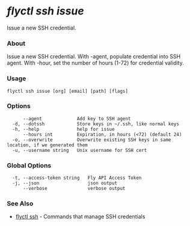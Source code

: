 # _flyctl ssh issue_

Issue a new SSH credential.

### About

Issue a new SSH credential. With -agent, populate credential
into SSH agent. With -hour, set the number of hours (1-72) for credential
validity.

### Usage
~~~
flyctl ssh issue [org] [email] [path] [flags]
~~~

### Options

~~~
      --agent             Add key to SSH agent
  -d, --dotssh            Store keys in ~/.ssh, like normal keys
  -h, --help              help for issue
      --hours int         Expiration, in hours (<72) (default 24)
  -o, --overwrite         Overwrite existing SSH keys in same location, if we generated them
  -u, --username string   Unix username for SSH cert
~~~

### Global Options

~~~
  -t, --access-token string   Fly API Access Token
  -j, --json                  json output
      --verbose               verbose output
~~~

### See Also

* [flyctl ssh](/docs/flyctl/ssh/)	 - Commands that manage SSH credentials

